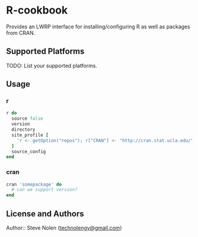 # R-cookbook

Provides an LWRP interface for installing/configuring R as well as packages from CRAN.

## Supported Platforms

TODO: List your supported platforms.

## Usage

### r

```ruby
r do
  source false
  version
  directory
  site_profile [
    'r <- getOption("repos"); r["CRAN"] <- "http://cran.stat.ucla.edu/"; options(repos = r)'
  ]
  source_config
end
```

### cran

```ruby
cran 'somepackage' do
  # can we support version?
end
```

## License and Authors

Author:: Steve Nolen (<technolengy@gmail.com>)

